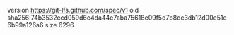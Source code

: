 version https://git-lfs.github.com/spec/v1
oid sha256:74b3532ecd059d6e4da44e7aba75618e09f5d7b8dc3db12d00e51e6b99a126a6
size 6296
